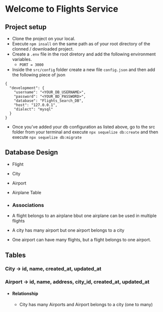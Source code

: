 # Welcome to Flights Service

## Project setup
- Clone the project on your local.
- Execute `npm insall` on the same path as of your root directory of the clonned / downloaded project.
- Create a `.env` file in the root diretory and add the following environment variables.
    - `PORT = 3000`
- Inside the `src/config` folder create a new file `config.json` and then add the following piece of json
```
{
  "development": {
    "username": "<YOUR_DB_USERNAME>",
    "password": "<YOUR_BD_PASSWORD>",
    "database": "Flights_Search_DB",
    "host": "127.0.0.1",
    "dialect": "mysql"
  }
}
```
- Once you've added your db configuration as listed above, go to the src folder from your terminal and execute `npx sequelize db:create` and then execute `npx sequelize db:migrate`

## Database Design
  - Flight
  - City
  - Airport
  - Airplane Table

  - ### Associations
  - A flight belongs to an airplane bbut one airplane can be used in multiple flights
  - A city has many airport but one airport belongs to a city
  - One airport can have many flights, but a flight belongs to one airport.

## Tables 

### City -> id, name, created_at, updated_at
### Airport -> id, name, address, city_id, created_at, updated_at
  - #### Relationship
    - City has many Airports and Airport belongs to a city (one to many) 